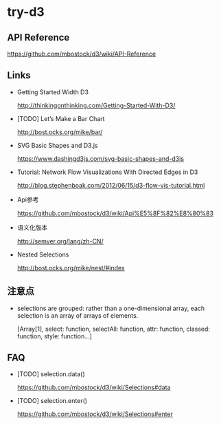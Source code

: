# try-d3

## API Reference

https://github.com/mbostock/d3/wiki/API-Reference

## Links

- Getting Started Width D3

    http://thinkingonthinking.com/Getting-Started-With-D3/
    
- [TODO] Let’s Make a Bar Chart

    http://bost.ocks.org/mike/bar/

- SVG Basic Shapes and D3.js

    https://www.dashingd3js.com/svg-basic-shapes-and-d3js

- Tutorial: Network Flow Visualizations With Directed Edges in D3

    http://blog.stephenboak.com/2012/06/15/d3-flow-vis-tutorial.html

- Api参考 

    https://github.com/mbostock/d3/wiki/Api%E5%8F%82%E8%80%83
    
- 语义化版本

    http://semver.org/lang/zh-CN/
    
- Nested Selections

    http://bost.ocks.org/mike/nest/#index

## 注意点

- selections are grouped: rather than a one-dimensional array, each selection is an array of arrays of elements. 

    [Array[1], select: function, selectAll: function, attr: function, classed: function, style: function…]
 

## FAQ

- [TODO] selection.data()

    https://github.com/mbostock/d3/wiki/Selections#data

- [TODO] selection.enter()

    https://github.com/mbostock/d3/wiki/Selections#enter
